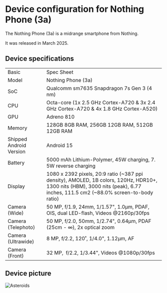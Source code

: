 Device configuration for Nothing Phone (3a)
=========================================

The Nothing Phone (3a) is a midrange smartphone from Nothing.

It was released in March 2025.

## Device specifications

<table>
    <tbody>
        <tr>
            <td>Basic</td>
            <td colspan="2">Spec Sheet</td>
        </tr>
        <tr>
            <td>Model</td>
            <td>Nothing Phone (3a)</td>
        </tr>
        <tr>
            <td>SoC</td>
            <td colspan="2">Qualcomm sm7635 Snapdragon 7s Gen 3 (4 nm)</td>
        </tr>
        <tr>
            <td>CPU</td>
            <td colspan="2">Octa-core (1x 2.5 GHz Cortex-A720 & 3x 2.4 GHz Cortex-A720 & 4x 1.8 GHz Cortex-A520)</td>
        </tr>
        <tr>
            <td>GPU</td>
            <td colspan="2">Adreno 810</td>
        </tr>
        <tr>
            <td>Memory</td>
            <td colspan="2">128GB 8GB RAM, 256GB 12GB RAM, 512GB 12GB RAM</td>
        </tr>
        <tr>
            <td>Shipped Android Version</td>
            <td colspan="2">Android 15</td>
        </tr>
        <tr>
            <td>Battery</td>
            <td>5000 mAh Lithium-Polymer, 45W charging, 7.​5W reverse charging</td>
        </tr>
        <tr>
            <td>Display</td>
            <td>1080 x 2392 pixels, 20:9 ratio (~387 ppi density), AMOLED, 1B colors, 120Hz, HDR10+, 1300 nits (HBM), 3000 nits (peak), 6.77 inches, 111.5 cm2 (~88.0% screen-to-body ratio)</td>
        </tr>
        <tr>
            <td>Camera (Wide)</td>
            <td> 50 MP, f/​1.9, 24mm, 1/1.57", 1.0µm, PDAF, OIS, dual LED-flash, Videos @2160p/​30fps</td>
        </tr>
        <tr>
            <td>Camera (Telephoto)</td>
            <td> 50 MP, f/2.0, 50mm, 1/2.74", 0.64µm, PDAF (25cm - ∞), 2x optical zoom</td>
        </tr>
        <tr>
            <td>Camera (Ultrawide)</td>
            <td>8 MP, f/2.2, 120˚, 1/4.0", 1.12µm, AF</td>
        </tr>
        <tr>
            <td>Camera (Front)</td>
            <td colspan="2">32 MP,&nbsp; f/2.2, 1/3.44", Videos @1080p/​30fps</td>
        </tr>
    </tbody>
</table>

## Device picture

![Asteroids](https://www.livemint.com/lm-img/img/2025/03/04/original/GktSE80XMAAEk6q_1741061198530.jfif)
